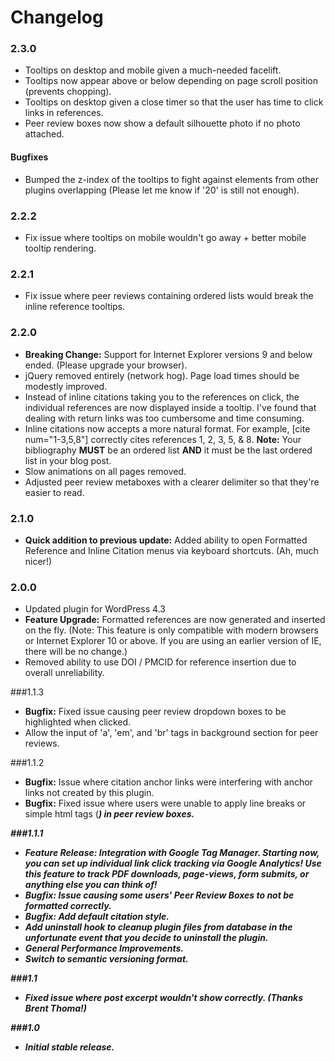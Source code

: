# Changelog

### 2.3.0
- Tooltips on desktop and mobile given a much-needed facelift.
- Tooltips now appear above or below depending on page scroll position (prevents chopping).
- Tooltips on desktop given a close timer so that the user has time to click links in references.
- Peer review boxes now show a default silhouette photo if no photo attached.

#### Bugfixes
- Bumped the z-index of the tooltips to fight against elements from other plugins overlapping (Please let me know if '20' is still not enough).

### 2.2.2
- Fix issue where tooltips on mobile wouldn't go away + better mobile tooltip rendering.

### 2.2.1
- Fix issue where peer reviews containing ordered lists would break the inline reference tooltips.

### 2.2.0
- **Breaking Change:** Support for Internet Explorer versions 9 and below ended. (Please upgrade your browser).
- jQuery removed entirely (network hog). Page load times should be modestly improved.
- Instead of inline citations taking you to the references on click, the individual references are now displayed inside a tooltip. I've found that dealing with return links was too cumbersome and time consuming.
- Inline citations now accepts a more natural format. For example, [cite num="1-3,5,8"] correctly cites references 1, 2, 3, 5, & 8. **Note:** Your bibliography **MUST** be an ordered list **AND** it must be the last ordered list in your blog post.
- Slow animations on all pages removed.
- Adjusted peer review metaboxes with a clearer delimiter so that they're easier to read.

### 2.1.0
- **Quick addition to previous update:** Added ability to open Formatted Reference and Inline Citation menus via keyboard shortcuts. (Ah, much nicer!)


### 2.0.0
- Updated plugin for WordPress 4.3
- **Feature Upgrade:** Formatted references are now generated and inserted on the fly. (Note: This feature is only compatible with modern browsers or Internet Explorer 10 or above. If you are using an earlier version of IE, there will be no change.)
- Removed ability to use DOI / PMCID for reference insertion due to overall unreliability.

###1.1.3
- **Bugfix:** Fixed issue causing peer review dropdown boxes to be highlighted when clicked.
- Allow the input of 'a', 'em', and 'br' tags in background section for peer reviews.

###1.1.2
- **Bugfix:** Issue where citation anchor links were interfering with anchor links not created by this plugin.
- **Bugfix:** Fixed issue where users were unable to apply line breaks or simple html tags (<strong><i><a>) in peer review boxes.

###1.1.1
- **Feature Release:** Integration with Google Tag Manager. Starting now, you can set up individual link click tracking via Google Analytics! Use this feature to track PDF downloads, page-views, form submits, or anything else you can think of!
- **Bugfix:** Issue causing some users' Peer Review Boxes to not be formatted correctly.
- **Bugfix:** Add default citation style.
- Add uninstall hook to cleanup plugin files from database in the unfortunate event that you decide to uninstall the plugin.
- General Performance Improvements.
- Switch to semantic versioning format.

###1.1
- Fixed issue where post excerpt wouldn't show correctly. (Thanks Brent Thoma!)

###1.0
- Initial stable release.
